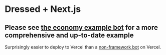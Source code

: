 # Dressed + Next.js

## Please see [the economy example bot](https://github.com/inbestigator/dressed-examples/tree/main/node/economy) for a more comprehensive and up-to-date example

Surprisingly easier to deploy to Vercel than a [non-framework bot](https://github.com/inbestigator/vercel-dressed/) on Vercel.

